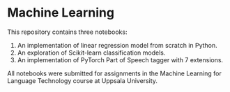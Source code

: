 # Machine Learning

This repository contains three notebooks:

1. An implementation of linear regression model from scratch in Python.
2. An exploration of Scikit-learn classification models.
3. An implementation of PyTorch Part of Speech tagger with 7 extensions.

All notebooks were submitted for assignments in the Machine Learning for Language Technology course at Uppsala University. 